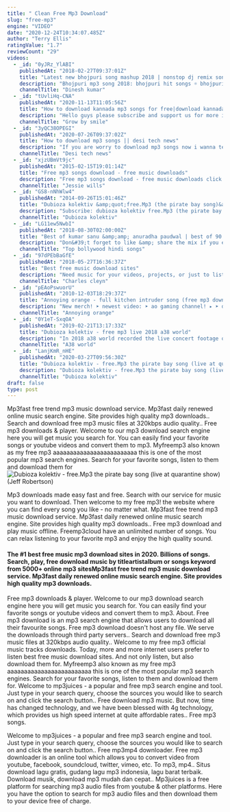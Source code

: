 ```yaml
---
title: " Clean Free Mp3 Download"
slug: "free-mp3"
engine: "VIDEO"
date: "2020-12-24T10:34:07.485Z"
author: "Terry Ellis"
ratingValue: "1.7"
reviewCount: "29"
videos:
  - _id: "0yJRz_YlABI"
    publishedAt: "2018-02-27T09:37:01Z"
    title: "Latest new bhojpuri song mashup 2018 | nonstop dj remix songs | nirahua &amp;amp; khesari lal dj mp3 2018"
    description: "Bhojpuri mp3 song 2018: bhojpuri hit songs ☼ bhojpuri remix song 2018 ☼ pawan singh का सबसे हिट गाना ☼ khesari lal dj mp3 2018 nirahua"
    channelTitle: "Dinesh kumar"
  - _id: "tUvliHq-CNA"
    publishedAt: "2020-11-13T11:05:56Z"
    title: "How to download kannada mp3 songs for free|download kannada new mp3 songs for free|kannada songdownl"
    description: "Hello guys please subscribe and support us for more information your doubts ; how to download kannada new mp3 songs how to download kannada songs for"
    channelTitle: "Grow by smile"
  - _id: "3yQC38OPEGI"
    publishedAt: "2020-07-26T09:37:02Z"
    title: "How to download mp3 songs || desi tech news"
    description: "If you are worry to download mp3 songs now i wanna tell you how to download free mp3 songs on android? mp3 download. You can download mp3 music"
    channelTitle: "Desi tech news"
  - _id: "xjzUBmVt9jc"
    publishedAt: "2015-02-15T19:01:14Z"
    title: "Free mp3 songs download - free music downloads"
    description: "Free mp3 songs download - free music downloads click this to get started now download free music! mp3 without registering. Mp3 download"
    channelTitle: "Jessie wills"
  - _id: "GS8-nNhWlw4"
    publishedAt: "2014-09-26T15:01:46Z"
    title: "Dubioza kolektiv &amp;quot;free.Mp3 (the pirate bay song)&amp;quot;"
    description: "Subscribe: dubioza kolektiv free.Mp3 (the pirate bay song), happy machine ep, 2014 download happy machine (ep) for free:"
    channelTitle: "Dubioza kolektiv"
  - _id: "LG11ew5NwbI"
    publishedAt: "2018-08-30T02:00:00Z"
    title: "Best of kumar sanu &amp;amp; anuradha paudwal | best of 90’s romantic songs &amp;amp; 90&amp;#39;s evergreen songs"
    description: "Don&#39;t forget to like &amp; share the mix if you enjoy it! ▭▭▭▭▭▭▭▭▭▭▭▭▭▭▭▭▭▭▭▭▭▭▭▭ ◢ follow top bollywood hindi songs ➤ youtube:"
    channelTitle: "Top bollywood hindi songs"
  - _id: "97dPEbBaGfE"
    publishedAt: "2018-05-27T16:36:37Z"
    title: "Best free music download sites"
    description: "Need music for your videos, projects, or just to listen to? here is a free 30 day trial on epidemic sound⬇️ hope"
    channelTitle: "Charles cleyn"
  - _id: "pEAoPswuorU"
    publishedAt: "2010-12-03T18:29:37Z"
    title: "Annoying orange - full kitchen intruder song (free mp3 download!)"
    description: "New merch! ➤ newest video: ➤ ao gaming channel! ▸ ➤ don&#39;t be an"
    channelTitle: "Annoying orange"
  - _id: "0Y1eT-SxqOA"
    publishedAt: "2019-02-21T13:17:33Z"
    title: "Dubioza kolektiv - free mp3 live 2018 a38 world"
    description: "In 2018 a38 world recorded the live concert footage of this song called free mp3 performed by dubioza kolektiv. Watch the full concert here:"
    channelTitle: "A38 world"
  - _id: "LanjKmR_nHE"
    publishedAt: "2020-03-27T09:56:30Z"
    title: "Dubioza kolektiv - free.Mp3 the pirate bay song (live at quarantine show)"
    description: "Dubioza kolektiv - free.Mp3 the pirate bay song (live at quarantine show) dubioza kolektiv quarantine show! svakog ponedjeljka u 20:30 every monday"
    channelTitle: "Dubioza kolektiv"
draft: false
type: post
---
```


Mp3fast free trend mp3 music download service. Mp3fast daily renewed online music search engine. Site provides high quality mp3 downloads.. Search and download free mp3 music files at 320kbps audio quality.. Free mp3 downloads &amp; player. Welcome to our mp3 download search engine here you will get music you search for. You can easily find your favorite songs or youtube videos and convert them to mp3. Myfreemp3 also known as my free mp3 aaaaaaaaaaaaaaaaaaaaaaaaa this is one of the most popular mp3 search engines. Search for your favorite songs, listen to them and download them for
![Dubioza kolektiv - free.Mp3 the pirate bay song (live at quarantine show) (Jeff Robertson)](https://i.ytimg.com/vi/LanjKmR_nHE/hqdefault.jpg "Dubioza kolektiv - free.Mp3 the pirate bay song (live at quarantine show) (Mildred Hampton)")

Mp3 downloads made easy fast and free. Search with our service for music you want to download. Then welcome to my free mp3! the website where you can find every song you like - no matter what. Mp3fast free trend mp3 music download service. Mp3fast daily renewed online music search engine. Site provides high quality mp3 downloads.. Free mp3 download and play music offline. Freemp3cloud have an unlimited number of songs. You can relax listening to your favorite mp3 and enjoy the high quality sound.
<!--inArticleAds-->

<!--galleryOne-->

#### The #1 best free music mp3 download sites in 2020. Billions of songs. Search, play, free download music by titleartistalbum or songs keyword from 5000+ online mp3 sitesMp3fast free trend mp3 music download service. Mp3fast daily renewed online music search engine. Site provides high quality mp3 downloads.
<!--inArticleAds-->

<!--galleryTwo-->

Free mp3 downloads &amp; player. Welcome to our mp3 download search engine here you will get music you search for. You can easily find your favorite songs or youtube videos and convert them to mp3. About. Free mp3 download is an mp3 search engine that allows users to download all their favourite songs. Free mp3 download doesn&#39;t host any file. We serve the downloads through third party servers.. Search and download free mp3 music files at 320kbps audio quality.. Welcome to my free mp3 official music tracks downloads. Today, more and more internet users prefer to listen best free music download sites. And not only listen, but also download them for. Myfreemp3 also known as my free mp3 aaaaaaaaaaaaaaaaaaaaaaaaa this is one of the most popular mp3 search engines. Search for your favorite songs, listen to them and download them for. Welcome to mp3juices - a popular and free mp3 search engine and tool. Just type in your search query, choose the sources you would like to search on and click the search button.. Free download mp3 music. But now, time has changed technology, and we have been blessed with 4g technology, which provides us high speed internet at quite affordable rates.. Free mp3 songs.
<!--galleryThree-->

Welcome to mp3juices - a popular and free mp3 search engine and tool. Just type in your search query, choose the sources you would like to search on and click the search button.. Free mp3mp4 downloader. Free mp3 downloader is an online tool which allows you to convert video from youtube, facebook, soundcloud, twitter, vimeo, etc. To mp3, mp4.. Situs download lagu gratis, gudang lagu mp3 indonesia, lagu barat terbaik. Download musik, download mp3 mudah dan cepat.. Mp3juices is a free platform for searching mp3 audio files from youtube &amp; other platforms. Here you have the option to search for mp3 audio files and then download them to your device free of charge.
